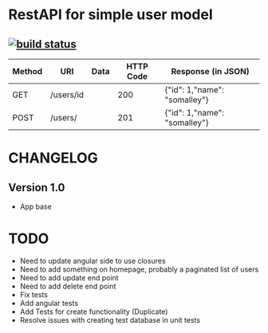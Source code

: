 RestAPI for simple user model
================================

[![build status](https://gitlab.com/stephenomalley/user-service/badges/master/build.svg)](https://gitlab.com/stephenomalley/user-service/commits/master)
-----

| Method | URI | Data | HTTP Code | Response (in JSON) |
| ------ | --- | ---- | --------- | ------------------ |
| GET  | /users/id |  | 200 | {"id": 1,"name": "somalley"} |
| POST | /users/   |  | 201 | {"id": 1,"name": "somalley"} |

CHANGELOG
=========

## Version 1.0

- App base


TODO
====
* Need to update angular side to use closures
* Need to add something on homepage, probably a paginated list of users
* Need to add update end point
* Need to add delete end point
* Fix tests
* Add angular tests
* Add Tests for create functionality (Duplicate)
* Resolve issues with creating test database in unit tests


